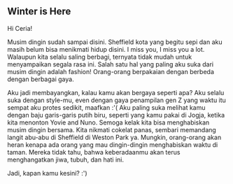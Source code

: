 ## Winter is Here

Hi Ceria!

Musim dingin sudah sampai disini. Sheffield kota yang begitu sepi dan aku masih belum bisa menikmati hidup disini.
I miss you, I miss you a lot. Walaupun kita selalu saling berbagi, ternyata tidak mudah untuk menyampaikan segala rasa ini.
Salah satu hal yang paling aku suka dari musim dingin adalah fashion! Orang-orang berpakaian dengan berbeda dengan berbagai gaya.

Aku jadi membayangkan, kalau kamu akan bergaya seperti apa? Aku selalu suka dengan style-mu, even dengan gaya penampilan gen Z yang waktu itu sempat aku protes sedikit, maafkan :'(
Aku paling suka melihat kamu dengan baju garis-garis putih biru, seperti yang kamu pakai di Jogja, ketika kita menonton Yovie and Nuno.
Semoga kelak kita bisa menghabiskan musim dingin bersama. Kita nikmati cokelat panas, sembari memandang langit abu-abu di Sheffield di Weston Park ya. Mungkin, orang-orang akan heran
kenapa ada orang yang mau dingin-dingin menghabiskan waktu di taman. Mereka tidak tahu, bahwa keberadaanmu akan terus menghangatkan jiwa, tubuh, dan hati ini. 

Jadi, kapan kamu kesini? :')

